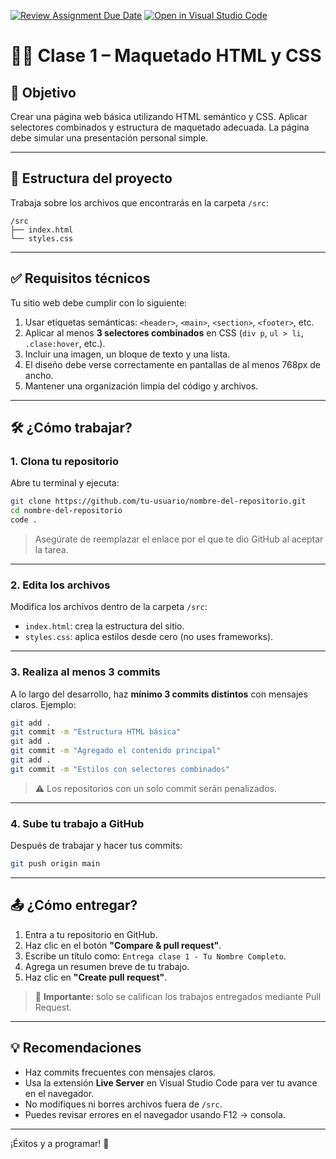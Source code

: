 [![Review Assignment Due Date](https://classroom.github.com/assets/deadline-readme-button-22041afd0340ce965d47ae6ef1cefeee28c7c493a6346c4f15d667ab976d596c.svg)](https://classroom.github.com/a/kqAUhbme)
[![Open in Visual Studio Code](https://classroom.github.com/assets/open-in-vscode-2e0aaae1b6195c2367325f4f02e2d04e9abb55f0b24a779b69b11b9e10269abc.svg)](https://classroom.github.com/online_ide?assignment_repo_id=19387582&assignment_repo_type=AssignmentRepo)
# 🧑‍💻 Clase 1 – Maquetado HTML y CSS

## 🎯 Objetivo

Crear una página web básica utilizando HTML semántico y CSS. Aplicar selectores combinados y estructura de maquetado adecuada. La página debe simular una presentación personal simple.

---

## 📁 Estructura del proyecto

Trabaja sobre los archivos que encontrarás en la carpeta `/src`:

```
/src
├── index.html
└── styles.css
```

---

## ✅ Requisitos técnicos

Tu sitio web debe cumplir con lo siguiente:

1. Usar etiquetas semánticas: `<header>`, `<main>`, `<section>`, `<footer>`, etc.
2. Aplicar al menos **3 selectores combinados** en CSS (`div p`, `ul > li`, `.clase:hover`, etc.).
3. Incluir una imagen, un bloque de texto y una lista.
4. El diseño debe verse correctamente en pantallas de al menos 768px de ancho.
5. Mantener una organización limpia del código y archivos.

---

## 🛠️ ¿Cómo trabajar?

### 1. Clona tu repositorio

Abre tu terminal y ejecuta:

```bash
git clone https://github.com/tu-usuario/nombre-del-repositorio.git
cd nombre-del-repositorio
code .
```

> Asegúrate de reemplazar el enlace por el que te dio GitHub al aceptar la tarea.

---

### 2. Edita los archivos

Modifica los archivos dentro de la carpeta `/src`:

- `index.html`: crea la estructura del sitio.
- `styles.css`: aplica estilos desde cero (no uses frameworks).

---

### 3. Realiza al menos 3 commits

A lo largo del desarrollo, haz **mínimo 3 commits distintos** con mensajes claros. Ejemplo:

```bash
git add .
git commit -m "Estructura HTML básica"
git add .
git commit -m "Agregado el contenido principal"
git add .
git commit -m "Estilos con selectores combinados"
```

> ⚠️ Los repositorios con un solo commit serán penalizados.

---

### 4. Sube tu trabajo a GitHub

Después de trabajar y hacer tus commits:

```bash
git push origin main
```

---

## 📤 ¿Cómo entregar?

1. Entra a tu repositorio en GitHub.
2. Haz clic en el botón **"Compare & pull request"**.
3. Escribe un título como: `Entrega clase 1 - Tu Nombre Completo`.
4. Agrega un resumen breve de tu trabajo.
5. Haz clic en **"Create pull request"**.

> 📝 **Importante:** solo se califican los trabajos entregados mediante Pull Request.

---

## 💡 Recomendaciones

- Haz commits frecuentes con mensajes claros.
- Usa la extensión **Live Server** en Visual Studio Code para ver tu avance en el navegador.
- No modifiques ni borres archivos fuera de `/src`.
- Puedes revisar errores en el navegador usando F12 → consola.

---

¡Éxitos y a programar! 🚀
